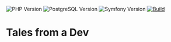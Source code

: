 ![PHP Version](https://img.shields.io/badge/php-8.2-264653.svg?style=for-the-badge)
![PostgreSQL Version](https://img.shields.io/badge/postgresql-15-2A9D8F.svg?style=for-the-badge)
![Symfony Version](https://img.shields.io/badge/symfony-6.2-E9C46A.svg?style=for-the-badge)
[![Build](https://img.shields.io/github/actions/workflow/status/ker0x/tales-from-a-dev/ci.yml?branch=main&color=8AB17D&style=for-the-badge)](https://github.com/ker0x/tales-from-a-dev/actions/workflows/ci.yml)

# Tales from a Dev
